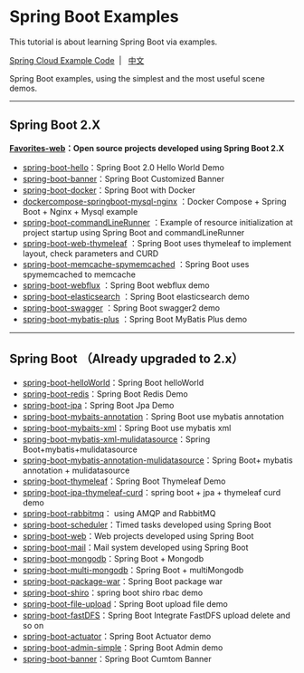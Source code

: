 # Spring Boot Examples

This tutorial is about learning Spring Boot via examples.

[Spring Cloud Example Code](https://github.com/ityouknow/spring-cloud-examples)  &nbsp;| &nbsp; [中文](README.md)

Spring Boot examples, using the simplest and the most useful scene demos.

---

## Spring Boot 2.X


**[Favorites-web](https://github.com/cloudfavorites/favorites-web)：Open source projects developed using Spring Boot 2.X**

- [spring-boot-hello](https://github.com/ityouknow/spring-boot-examples/tree/master/2.xspring-boot-hello)：Spring Boot 2.0  Hello World Demo
- [spring-boot-banner](https://github.com/ityouknow/spring-boot-examples/tree/master/2.xspring-boot-banner)：Spring Boot Customized Banner 
- [spring-boot-docker](https://github.com/ityouknow/spring-boot-examples/tree/master/2.xspring-boot-docker)：Spring Boot with Docker 
- [dockercompose-springboot-mysql-nginx](https://github.com/ityouknow/spring-boot-examples/tree/master/2.xdockercompose-springboot-mysql-nginx) ：Docker Compose + Spring Boot + Nginx + Mysql example
- [spring-boot-commandLineRunner](https://github.com/ityouknow/spring-boot-examples/tree/master/2.xspring-boot-commandLineRunner) ：Example of resource initialization at project startup using Spring Boot and commandLineRunner  
- [spring-boot-web-thymeleaf](https://github.com/ityouknow/spring-boot-examples/tree/master/2.xspring-boot-web-thymeleaf) ：Spring Boot uses thymeleaf to implement layout, check parameters and CURD
- [spring-boot-memcache-spymemcached](https://github.com/ityouknow/spring-boot-examples/tree/master/2.xspring-boot-memcache-spymemcached) ：Spring Boot uses spymemcached to memcache
- [spring-boot-webflux](https://github.com/ityouknow/spring-boot-examples/tree/master/2.xspring-boot-webflux) ：Spring Boot webflux demo
- [spring-boot-elasticsearch](https://github.com/ityouknow/spring-boot-examples/tree/master/2.xspring-boot-elasticsearch) ：Spring Boot elasticsearch demo
- [spring-boot-swagger](https://github.com/ityouknow/spring-boot-examples/tree/master/2.xspring-boot-swagger) ：Spring Boot swagger2 demo
- [spring-boot-mybatis-plus](https://github.com/ityouknow/spring-boot-examples/tree/master/2.xspring-boot-mybatis-plus) ：Spring Boot MyBatis Plus demo


---

## Spring Boot （Already upgraded to 2.x）

- [spring-boot-helloWorld](https://github.com/ityouknow/spring-boot-examples/tree/master/2.xspring-boot-helloWorld)：Spring Boot helloWorld
- [spring-boot-redis](https://github.com/ityouknow/spring-boot-examples/tree/master/2.xspring-boot-redis)：Spring Boot Redis Demo
- [spring-boot-jpa](https://github.com/ityouknow/spring-boot-examples/tree/master/2.xspring-boot-jpa)：Spring Boot  Jpa Demo
- [spring-boot-mybaits-annotation](https://github.com/ityouknow/spring-boot-examples/tree/master/2.xspring-boot-mybatis/spring-boot-mybatis-annotation)：Spring Boot use mybatis annotation
- [spring-boot-mybaits-xml](https://github.com/ityouknow/spring-boot-examples/tree/master/2.xspring-boot-mybatis/spring-boot-mybatis-xml)：Spring Boot use mybatis xml 
- [spring-boot-mybatis-xml-mulidatasource](https://github.com/ityouknow/spring-boot-examples/tree/master/2.xspring-boot-mybatis/spring-boot-mybatis-xml-mulidatasource)：Spring Boot+mybatis+mulidatasource
- [spring-boot-mybatis-annotation-mulidatasource](https://github.com/ityouknow/spring-boot-examples/tree/master/2.xspring-boot-mybatis/spring-boot-mybatis-annotation-mulidatasource)：Spring Boot+ mybatis annotation + mulidatasource
- [spring-boot-thymeleaf](https://github.com/ityouknow/spring-boot-examples/tree/master/2.xspring-boot-thymeleaf)：Spring Boot Thymeleaf Demo
- [spring-boot-jpa-thymeleaf-curd](https://github.com/ityouknow/spring-boot-examples/tree/master/2.xspring-boot-jpa-thymeleaf-curd)：spring boot + jpa + thymeleaf curd demo
- [spring-boot-rabbitmq](https://github.com/ityouknow/spring-boot-examples/tree/master/2.xspring-boot-rabbitmq)： using AMQP and RabbitMQ
- [spring-boot-scheduler](https://github.com/ityouknow/spring-boot-examples/tree/master/2.xspring-boot-scheduler)：Timed tasks developed using Spring Boot 
- [spring-boot-web](https://github.com/ityouknow/spring-boot-examples/tree/master/2.xspring-boot-web)：Web projects developed using Spring Boot 
- [spring-boot-mail](https://github.com/ityouknow/spring-boot-examples/tree/master/2.xspring-boot-mail)：Mail system developed using Spring Boot 
- [spring-boot-mongodb](https://github.com/ityouknow/spring-boot-examples/tree/master/2.xspring-boot-mongodb/spring-boot-mongodb)：Spring Boot + Mongodb
- [spring-boot-multi-mongodb](https://github.com/ityouknow/spring-boot-examples/tree/master/2.xspring-boot-mongodb/spring-boot-multi-mongodb)：Spring Boot + multiMongodb
- [spring-boot-package-war](https://github.com/ityouknow/spring-boot-examples/tree/master/2.xspring-boot-package-war)：Spring Boot package war
- [spring-boot-shiro](https://github.com/ityouknow/spring-boot-examples/tree/master/2.xspring-boot-shiro)：spring boot shiro rbac demo 
- [spring-boot-file-upload](https://github.com/ityouknow/spring-boot-examples/tree/master/2.xspring-boot-file-upload)：Spring Boot upload file demo   
- [spring-boot-fastDFS](https://github.com/ityouknow/spring-boot-examples/tree/master/2.xspring-boot-fastDFS)：Spring Boot Integrate FastDFS  upload delete and so on 
- [spring-boot-actuator](https://github.com/ityouknow/spring-boot-examples/tree/master/2.xspring-boot-actuator)：Spring Boot Actuator demo  
- [spring-boot-admin-simple](https://github.com/ityouknow/spring-boot-examples/tree/master/2.xspring-boot-admin-simple)：Spring Boot Admin demo   
- [spring-boot-banner](https://github.com/ityouknow/spring-boot-examples/tree/master/2.xspring-boot-banner)：Spring Boot Cumtom Banner 
